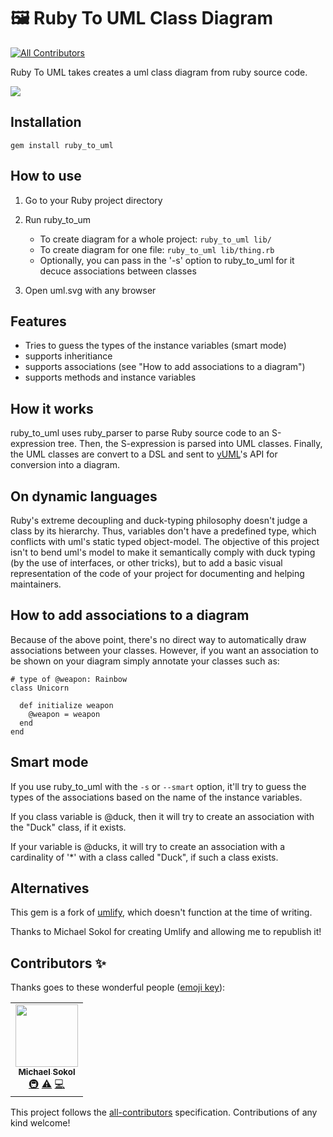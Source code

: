 # 🖼️ Ruby To UML Class Diagram
<!-- ALL-CONTRIBUTORS-BADGE:START - Do not remove or modify this section -->
[![All Contributors](https://img.shields.io/badge/all_contributors-1-orange.svg?style=flat-square)](#contributors-)
<!-- ALL-CONTRIBUTORS-BADGE:END -->

Ruby To UML takes creates a uml class diagram from ruby source code.

![][uml_diagram_demo]

Installation
------------

    gem install ruby_to_uml

How to use
----------

1. Go to your Ruby project directory

2. Run ruby_to_um
    * To create diagram for a whole project: `ruby_to_uml lib/`
    * To create diagram for one file: `ruby_to_uml lib/thing.rb`
    * Optionally, you can pass in the '-s' option to ruby_to_uml for it decuce associations between classes

3. Open uml.svg with any browser

Features
--------

* Tries to guess the types of the instance variables (smart mode)
* supports inheritiance
* supports associations (see "How to add associations to a diagram")
* supports methods and instance variables

How it works
------------

ruby_to_uml uses ruby_parser to parse Ruby source code to an S-expression tree. Then, the S-expression is parsed into UML classes. Finally, the UML classes are convert to a DSL and sent to [yUML](http://yuml.me/)'s API for conversion into a diagram.

On dynamic languages
--------------------

Ruby's extreme decoupling and duck-typing philosophy doesn't judge a class by its hierarchy.
Thus, variables don't have a predefined type, which conflicts with uml's static typed object-model.
The objective of this project isn't to bend uml's model to make it semantically comply with
duck typing (by the use of interfaces, or other tricks), but to add a basic visual representation
of the code of your project for documenting and helping maintainers.

How to add associations to a diagram
------------------------------------

Because of the above point, there's no direct way to automatically draw associations between your
classes. However, if you want an association to be shown on your diagram simply annotate your classes such as:

    # type of @weapon: Rainbow
    class Unicorn

      def initialize weapon
        @weapon = weapon
      end
    end

Smart mode
----------

If you use ruby_to_uml with the `-s` or `--smart` option, it'll try to guess
the types of the associations based on the name of the instance
variables.

If you class variable is @duck, then it will try to create an
association with the "Duck" class, if it exists.

If your variable is @ducks, it will try to create an association with a
cardinality of '*' with a class called "Duck", if such a class exists.

Alternatives
------------

This gem is a fork of [umlify](https://github.com/mikaa123/umlify), which doesn't function at the time of writing.

Thanks to Michael Sokol for creating Umlify and allowing me to republish it!

<!-- Links -->

[uml_diagram_demo]: https://github.com/iulspop/ruby_to_uml/blob/master/docs/UML_diagram_demo.svg?raw=true
## Contributors ✨

Thanks goes to these wonderful people ([emoji key](https://allcontributors.org/docs/en/emoji-key)):

<!-- ALL-CONTRIBUTORS-LIST:START - Do not remove or modify this section -->
<!-- prettier-ignore-start -->
<!-- markdownlint-disable -->
<table>
  <tr>
    <td align="center"><a href="https://github.com/mikaa123"><img src="https://avatars.githubusercontent.com/u/428280?v=4?s=100" width="100px;" alt=""/><br /><sub><b>Michael Sokol</b></sub></a><br /><a href="#infra-mikaa123" title="Infrastructure (Hosting, Build-Tools, etc)">🚇</a> <a href="https://github.com/iulspop/ruby_to_uml/commits?author=mikaa123" title="Tests">⚠️</a> <a href="https://github.com/iulspop/ruby_to_uml/commits?author=mikaa123" title="Code">💻</a></td>
  </tr>
</table>

<!-- markdownlint-restore -->
<!-- prettier-ignore-end -->

<!-- ALL-CONTRIBUTORS-LIST:END -->

This project follows the [all-contributors](https://github.com/all-contributors/all-contributors) specification. Contributions of any kind welcome!